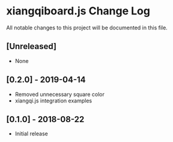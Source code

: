 # xiangqiboard.js Change Log

All notable changes to this project will be documented in this file.

## [Unreleased]
- None

## [0.2.0] - 2019-04-14
- Removed unnecessary square color
- xiangqi.js integration examples

## [0.1.0] - 2018-08-22
- Initial release
